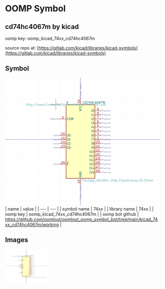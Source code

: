 # OOMP Symbol  
## cd74hc4067m  by kicad  
  
oomp key: oomp_kicad_74xx_cd74hc4067m  
  
source repo at: [https://gitlab.com/kicad/libraries/kicad-symbols](https://gitlab.com/kicad/libraries/kicad-symbols)  
## Symbol  
  
[![working.png](working_600.png)](working.png)  
| name | value | 
| --- | --- | 
| symbol name | 74xx | 
| library name | 74xx | 
| oomp key | oomp_kicad_74xx_cd74hc4067m | 
| oomp bot github | https://github.com/oomlout/oomlout_oomp_symbol_bot/tree/main/kicad_74xx_cd74hc4067m/working | 
## Images  
  
[![working.png](working_140.png)](working.png)  
